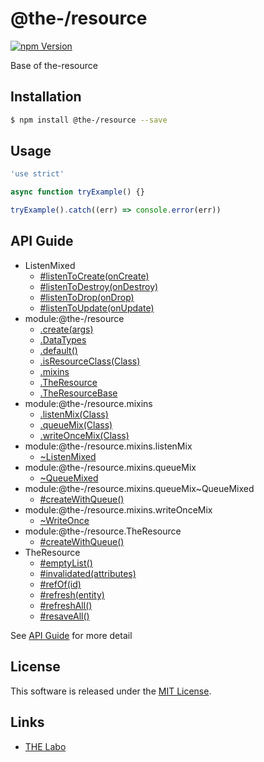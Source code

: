 @the-/resource
==========

<!---
This file is generated by @the-/templates. Do not update manually.
--->

<!-- Badge Start -->
<a name="badges"></a>

[![npm Version][bd_npm_shield_url]][bd_npm_url]

[bd_repo_url]: https://github.com/the-labo/the
[bd_npm_url]: http://www.npmjs.org/package/@the-/resource
[bd_npm_shield_url]: http://img.shields.io/npm/v/@the-/resource.svg?style=flat

<!-- Badge End -->


<!-- Description Start -->
<a name="description"></a>

Base of the-resource

<!-- Description End -->


<!-- Overview Start -->
<a name="overview"></a>




<!-- Overview End -->


<!-- Sections Start -->
<a name="sections"></a>

<!-- Section from "doc/readme/01.Installation.md.hbs" Start -->

<a name="section-doc-readme-01-installation-md"></a>

Installation
-----

```bash
$ npm install @the-/resource --save
```


<!-- Section from "doc/readme/01.Installation.md.hbs" End -->

<!-- Section from "doc/readme/02.Usage.md.hbs" Start -->

<a name="section-doc-readme-02-usage-md"></a>

Usage
---------

```javascript
'use strict'

async function tryExample() {}

tryExample().catch((err) => console.error(err))

```


<!-- Section from "doc/readme/02.Usage.md.hbs" End -->


<!-- Sections Start -->

<a name="api"></a>

## API Guide


- ListenMixed
  - [#listenToCreate(onCreate)](./doc/api/api.md#ListenMixed#listenToCreate)
  - [#listenToDestroy(onDestroy)](./doc/api/api.md#ListenMixed#listenToDestroy)
  - [#listenToDrop(onDrop)](./doc/api/api.md#ListenMixed#listenToDrop)
  - [#listenToUpdate(onUpdate)](./doc/api/api.md#ListenMixed#listenToUpdate)
- module:@the-/resource
  - [.create(args)](./doc/api/api.md#module_@the-/resource.create)
  - [.DataTypes](./doc/api/api.md#module_@the-/resource.DataTypes)
  - [.default()](./doc/api/api.md#module_@the-/resource.default)
  - [.isResourceClass(Class)](./doc/api/api.md#module_@the-/resource.isResourceClass)
  - [.mixins](./doc/api/api.md#module_@the-/resource.mixins)
  - [.TheResource](./doc/api/api.md#module_@the-/resource.TheResource)
  - [.TheResourceBase](./doc/api/api.md#module_@the-/resource.TheResourceBase)
- module:@the-/resource.mixins
  - [.listenMix(Class)](./doc/api/api.md#module_@the-/resource.mixins.listenMix)
  - [.queueMix(Class)](./doc/api/api.md#module_@the-/resource.mixins.queueMix)
  - [.writeOnceMix(Class)](./doc/api/api.md#module_@the-/resource.mixins.writeOnceMix)
- module:@the-/resource.mixins.listenMix
  - [~ListenMixed](./doc/api/api.md#module_@the-/resource.mixins.listenMix~ListenMixed)
- module:@the-/resource.mixins.queueMix
  - [~QueueMixed](./doc/api/api.md#module_@the-/resource.mixins.queueMix~QueueMixed)
- module:@the-/resource.mixins.queueMix~QueueMixed
  - [#createWithQueue()](./doc/api/api.md#module_@the-/resource.mixins.queueMix~QueueMixed#createWithQueue)
- module:@the-/resource.mixins.writeOnceMix
  - [~WriteOnce](./doc/api/api.md#module_@the-/resource.mixins.writeOnceMix~WriteOnce)
- module:@the-/resource.TheResource
  - [#createWithQueue()](./doc/api/api.md#module_@the-/resource.TheResource#createWithQueue)
- TheResource
  - [#emptyList()](./doc/api/api.md#TheResource#emptyList)
  - [#invalidated(attributes)](./doc/api/api.md#TheResource#invalidated)
  - [#refOf(id)](./doc/api/api.md#TheResource#refOf)
  - [#refresh(entity)](./doc/api/api.md#TheResource#refresh)
  - [#refreshAll()](./doc/api/api.md#TheResource#refreshAll)
  - [#resaveAll()](./doc/api/api.md#TheResource#resaveAll)

See [API Guide](./doc/api/api.md) for more detail


<!-- LICENSE Start -->
<a name="license"></a>

License
-------
This software is released under the [MIT License](https://github.com/the-labo/the/blob/master/LICENSE).

<!-- LICENSE End -->


<!-- Links Start -->
<a name="links"></a>

Links
------

+ [THE Labo][the_labo_url]

[the_labo_url]: https://github.com/the-labo

<!-- Links End -->
